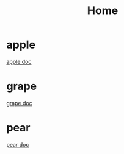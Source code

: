 ﻿---
title: Home
---
# apple
[apple doc](./apple/README.md)

# grape
[grape doc](./grape/README.md)

# pear
[pear doc](./pear/README.md)

